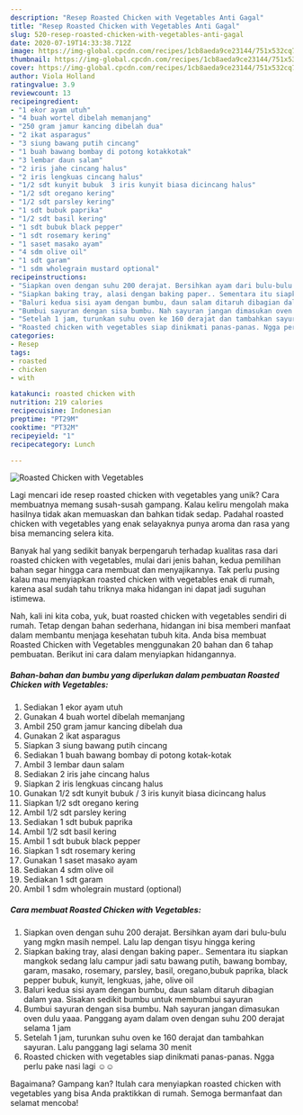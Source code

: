 ```yaml
---
description: "Resep Roasted Chicken with Vegetables Anti Gagal"
title: "Resep Roasted Chicken with Vegetables Anti Gagal"
slug: 520-resep-roasted-chicken-with-vegetables-anti-gagal
date: 2020-07-19T14:33:38.712Z
image: https://img-global.cpcdn.com/recipes/1cb8aeda9ce23144/751x532cq70/roasted-chicken-with-vegetables-foto-resep-utama.jpg
thumbnail: https://img-global.cpcdn.com/recipes/1cb8aeda9ce23144/751x532cq70/roasted-chicken-with-vegetables-foto-resep-utama.jpg
cover: https://img-global.cpcdn.com/recipes/1cb8aeda9ce23144/751x532cq70/roasted-chicken-with-vegetables-foto-resep-utama.jpg
author: Viola Holland
ratingvalue: 3.9
reviewcount: 13
recipeingredient:
- "1 ekor ayam utuh"
- "4 buah wortel dibelah memanjang"
- "250 gram jamur kancing dibelah dua"
- "2 ikat asparagus"
- "3 siung bawang putih cincang"
- "1 buah bawang bombay di potong kotakkotak"
- "3 lembar daun salam"
- "2 iris jahe cincang halus"
- "2 iris lengkuas cincang halus"
- "1/2 sdt kunyit bubuk  3 iris kunyit biasa dicincang halus"
- "1/2 sdt oregano kering"
- "1/2 sdt parsley kering"
- "1 sdt bubuk paprika"
- "1/2 sdt basil kering"
- "1 sdt bubuk black pepper"
- "1 sdt rosemary kering"
- "1 saset masako ayam"
- "4 sdm olive oil"
- "1 sdt garam"
- "1 sdm wholegrain mustard optional"
recipeinstructions:
- "Siapkan oven dengan suhu 200 derajat. Bersihkan ayam dari bulu-bulu yang mgkn masih nempel. Lalu lap dengan tisyu hingga kering"
- "Siapkan baking tray, alasi dengan baking paper.. Sementara itu siapkan mangkok sedang lalu campur jadi satu bawang putih, bawang bombay, garam, masako, rosemary, parsley, basil, oregano,bubuk paprika, black pepper bubuk, kunyit, lengkuas, jahe, olive oil"
- "Baluri kedua sisi ayam dengan bumbu, daun salam ditaruh dibagian dalam yaa. Sisakan sedikit bumbu untuk membumbui sayuran"
- "Bumbui sayuran dengan sisa bumbu. Nah sayuran jangan dimasukan oven dulu yaaa. Panggang ayam dalam oven dengan suhu 200 derajat selama 1 jam"
- "Setelah 1 jam, turunkan suhu oven ke 160 derajat dan tambahkan sayuran. Lalu panggang lagi selama 30 menit"
- "Roasted chicken with vegetables siap dinikmati panas-panas. Ngga perlu pake nasi lagi ☺☺"
categories:
- Resep
tags:
- roasted
- chicken
- with

katakunci: roasted chicken with 
nutrition: 219 calories
recipecuisine: Indonesian
preptime: "PT29M"
cooktime: "PT32M"
recipeyield: "1"
recipecategory: Lunch

---
```



![Roasted Chicken with Vegetables](https://img-global.cpcdn.com/recipes/1cb8aeda9ce23144/751x532cq70/roasted-chicken-with-vegetables-foto-resep-utama.jpg)

Lagi mencari ide resep roasted chicken with vegetables yang unik? Cara membuatnya memang susah-susah gampang. Kalau keliru mengolah maka hasilnya tidak akan memuaskan dan bahkan tidak sedap. Padahal roasted chicken with vegetables yang enak selayaknya punya aroma dan rasa yang bisa memancing selera kita.



Banyak hal yang sedikit banyak berpengaruh terhadap kualitas rasa dari roasted chicken with vegetables, mulai dari jenis bahan, kedua pemilihan bahan segar hingga cara membuat dan menyajikannya. Tak perlu pusing kalau mau menyiapkan roasted chicken with vegetables enak di rumah, karena asal sudah tahu triknya maka hidangan ini dapat jadi suguhan istimewa.


Nah, kali ini kita coba, yuk, buat roasted chicken with vegetables sendiri di rumah. Tetap dengan bahan sederhana, hidangan ini bisa memberi manfaat dalam membantu menjaga kesehatan tubuh kita. Anda bisa membuat Roasted Chicken with Vegetables menggunakan 20 bahan dan 6 tahap pembuatan. Berikut ini cara dalam menyiapkan hidangannya.

<!--inarticleads1-->

##### Bahan-bahan dan bumbu yang diperlukan dalam pembuatan Roasted Chicken with Vegetables:

1. Sediakan 1 ekor ayam utuh
1. Gunakan 4 buah wortel dibelah memanjang
1. Ambil 250 gram jamur kancing dibelah dua
1. Gunakan 2 ikat asparagus
1. Siapkan 3 siung bawang putih cincang
1. Sediakan 1 buah bawang bombay di potong kotak-kotak
1. Ambil 3 lembar daun salam
1. Sediakan 2 iris jahe cincang halus
1. Siapkan 2 iris lengkuas cincang halus
1. Gunakan 1/2 sdt kunyit bubuk / 3 iris kunyit biasa dicincang halus
1. Siapkan 1/2 sdt oregano kering
1. Ambil 1/2 sdt parsley kering
1. Sediakan 1 sdt bubuk paprika
1. Ambil 1/2 sdt basil kering
1. Ambil 1 sdt bubuk black pepper
1. Siapkan 1 sdt rosemary kering
1. Gunakan 1 saset masako ayam
1. Sediakan 4 sdm olive oil
1. Sediakan 1 sdt garam
1. Ambil 1 sdm wholegrain mustard (optional)




<!--inarticleads2-->

##### Cara membuat Roasted Chicken with Vegetables:

1. Siapkan oven dengan suhu 200 derajat. Bersihkan ayam dari bulu-bulu yang mgkn masih nempel. Lalu lap dengan tisyu hingga kering
1. Siapkan baking tray, alasi dengan baking paper.. Sementara itu siapkan mangkok sedang lalu campur jadi satu bawang putih, bawang bombay, garam, masako, rosemary, parsley, basil, oregano,bubuk paprika, black pepper bubuk, kunyit, lengkuas, jahe, olive oil
1. Baluri kedua sisi ayam dengan bumbu, daun salam ditaruh dibagian dalam yaa. Sisakan sedikit bumbu untuk membumbui sayuran
1. Bumbui sayuran dengan sisa bumbu. Nah sayuran jangan dimasukan oven dulu yaaa. Panggang ayam dalam oven dengan suhu 200 derajat selama 1 jam
1. Setelah 1 jam, turunkan suhu oven ke 160 derajat dan tambahkan sayuran. Lalu panggang lagi selama 30 menit
1. Roasted chicken with vegetables siap dinikmati panas-panas. Ngga perlu pake nasi lagi ☺☺




Bagaimana? Gampang kan? Itulah cara menyiapkan roasted chicken with vegetables yang bisa Anda praktikkan di rumah. Semoga bermanfaat dan selamat mencoba!
